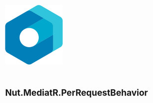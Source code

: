 <img src="./assets/logo/logo.svg" alt="logo" height="192px" style="margin-bottom:2rem;" />

# Nut.MediatR.PerRequestBehavior

